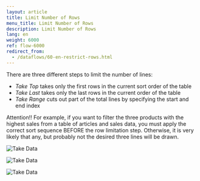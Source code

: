 ```yaml
---
layout: article
title: Limit Number of Rows
menu_title: Limit Number of Rows
description: Limit Number of Rows
lang: en
weight: 6000
ref: flow-6000
redirect_from:
  - /dataflows/60-en-restrict-rows.html
---
```

There are three different steps to limit the number of lines:

* *Take Top* takes only the first rows in the current sort order of the table
* *Take Last* takes only the last rows in the current order of the table
* *Take Range* cuts out part of the total lines by specifying the start and end index

Attention!! For example, if you want to filter the three products with the highest sales from a table of articles and sales data, you must apply the correct sort sequence BEFORE the row limitation step. Otherwise, it is very likely that any, but probably not the desired three lines will be drawn.

![Take Data](/assets/images/dataflows/dataflows-take01.png)

![Take Data](/assets/images/dataflows/dataflows-take02.png)

![Take Data](/assets/images/dataflows/dataflows-take03.png)

